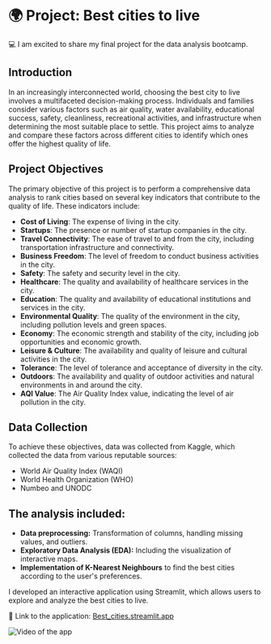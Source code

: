 # 🌍 Project: Best cities to live

💻 I am excited to share my final project for the data analysis bootcamp. 

## Introduction

In an increasingly interconnected world, choosing the best city to live involves a multifaceted decision-making process. Individuals and families consider various factors such as air quality, water availability, educational success, safety, cleanliness, recreational activities, and infrastructure when determining the most suitable place to settle. This project aims to analyze and compare these factors across different cities to identify which ones offer the highest quality of life.

## Project Objectives

The primary objective of this project is to perform a comprehensive data analysis to rank cities based on several key indicators that contribute to the quality of life. These indicators include:
  - **Cost of Living**: The expense of living in the city.
  - **Startups**: The presence or number of startup companies in the city.
  - **Travel Connectivity**: The ease of travel to and from the city, including transportation infrastructure and connectivity.
  - **Business Freedom**: The level of freedom to conduct business activities in the city.
  - **Safety**: The safety and security level in the city.
  - **Healthcare**: The quality and availability of healthcare services in the city.
  - **Education**: The quality and availability of educational institutions and services in the city.
  - **Environmental Quality**: The quality of the environment in the city, including pollution levels and green spaces.
  - **Economy**: The economic strength and stability of the city, including job opportunities and economic growth.
  - **Leisure & Culture**: The availability and quality of leisure and cultural activities in the city.
  - **Tolerance**: The level of tolerance and acceptance of diversity in the city.
  - **Outdoors**: The availability and quality of outdoor activities and natural environments in and around the city.
  - **AQI Value**: The Air Quality Index value, indicating the level of air pollution in the city.

## Data Collection

To achieve these objectives, data was collected from Kaggle, which collected the data from various reputable sources:
- World Air Quality Index (WAQI)
- World Health Organization (WHO)
- Numbeo and UNODC

## The analysis included:

- **Data preprocessing:** Transformation of columns, handling missing values, and outliers.
- **Exploratory Data Analysis (EDA):** Including the visualization of interactive maps.
- **Implementation of K-Nearest Neighbours** to find the best cities according to the user's preferences.

I developed an interactive application using Streamlit, which allows users to explore and analyze the best cities to live.

🔗 Link to the application: [Best_cities.streamlit.app](https://best-cities.streamlit.app/)

<img src="video_descriptive.gif" alt="Video of the app" autoplay>














